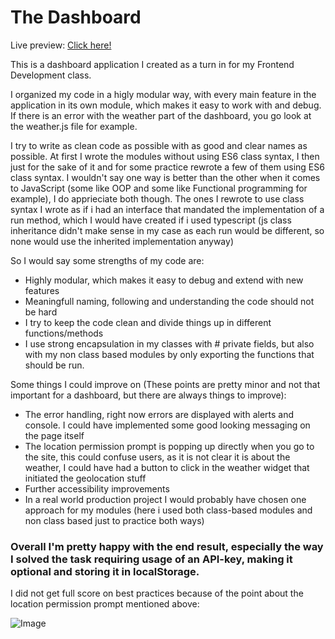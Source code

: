 # The Dashboard

Live preview: [Click here!](https://frreri.github.io/f25d-the-dashboard/)

This is a dashboard application I created as a turn in for my Frontend Development class.

I organized my code in a higly modular way, with every main feature in the application in its own module, which makes it easy to work with and debug.
If there is an error with the weather part of the dashboard, you go look at the weather.js file for example.

I try to write as clean code as possible with as good and clear names as possible.
At first I wrote the modules without using ES6 class syntax, I then just for the sake of it and for some practice rewrote a few of them using ES6 class syntax.
I wouldn't say one way is better than the other when it comes to JavaScript (some like OOP and some like Functional programming for example), I do apprieciate both though.
The ones I rewrote to use class syntax I wrote as if i had an interface that mandated the implementation of a run method, which I would have created if i used typescript (js class inheritance didn't make sense in my case as each run would be different, so none would use the inherited implementation anyway)

So I would say some strengths of my code are:
- Highly modular, which makes it easy to debug and extend with new features
- Meaningfull naming, following and understanding the code should not be hard
- I try to keep the code clean and divide things up in different functions/methods
- I use strong encapsulation in my classes with # private fields, but also with my non class based modules by only exporting the functions that should be run.

Some things I could improve on (These points are pretty minor and not that important for a dashboard, but there are always things to improve):
- The error handling, right now errors are displayed with alerts and console. I could have implemented some good looking messaging on the page itself
- The location permission prompt is popping up directly when you go to the site, this could confuse users, as it is not clear it is about the weather, I could have had a button to click in the weather widget that initiated the geolocation stuff
- Further accessibility improvements
- In a real world production project I would probably have chosen one approach for my modules (here i used both class-based modules and non class based just to practice both ways)


### Overall I'm pretty happy with the end result, especially the way I solved the task requiring usage of an API-key, making it optional and storing it in localStorage.


I did not get full score on best practices because of the point about the location permission prompt mentioned above:

![Image](https://github.com/user-attachments/assets/1dc1a262-2084-4666-8f10-75539d46e733)
